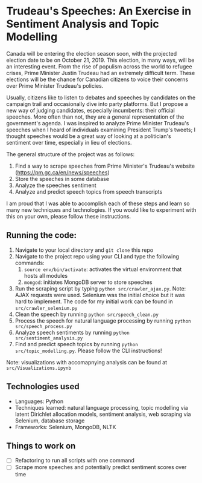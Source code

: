 # Trudeau's Speeches: An Exercise in Sentiment Analysis and Topic Modelling
Canada will be entering the election season soon, with the projected election date to be on October 21, 2019. This election, in many ways, will be an interesting event. From the rise of populism across the world to refugee crises, Prime Minister Justin Trudeau had an extremely difficult term. These elections will be the chance for Canadian citizens to voice their concerns over Prime Minister Trudeau's policies. 

Usually, citizens like to listen to debates and speeches by candidates on the campaign trail and occasionally dive into party platforms. But I propose a new way of judging candidates, especially incumbents: their official speeches. More often than not, they are a general representation of the government's agenda. I was inspired to analyze Prime Minister Trudeau's speeches when I heard of individuals examining President Trump's tweets; I thought speeches would be a great way of looking at a politician's sentiment over time, especially in lieu of elections.

The general structure of the project was as follows:
1. Find a way to scrape speeches from Prime Minister's Trudeau's website (https://pm.gc.ca/en/news/speeches)
2. Store the speeches in some database
3. Analyze the speeches sentiment
4. Analyze and predict speech topics from speech transcripts

I am proud that I was able to accomplish each of these steps and learn so many new techniques and technologies. If you would like to experiment with this on your own, please follow these instructions.

## Running the code:
1. Navigate to your local directory and `git clone` this repo
2. Navigate to the project repo using your CLI and type the following commands:
    1. `source env/bin/activate`: activates the virtual environment that hosts all modules
    2. `mongod`: initiates MongoDB server to store speeches
3. Run the scraping script by typing `python src/crawler_ajax.py`. Note: AJAX requests were used. Selenium was the initial choice but it was hard to implement. The code for my initial work can be found in `src/crawler_selenium.py`
4. Clean the speech by running `python src/speech_clean.py`
5. Process the speech for natural language processing by running `python src/speech_process.py`
6. Analyze speech sentiments by running `python src/sentiment_analysis.py`
7. Find and predict speech topics by running `python src/topic_modelling.py`. Please follow the CLI instructions!

Note: visualizations with accomapnying analysis can be found at `src/Visualizations.ipynb`

## Technologies used
* Languages: Python
* Techniques learned: natural language processing, topic modelling via latent Dirichlet allocation models, sentiment analysis, web scraping via Selenium, database storage
* Frameworks: Selenium, MongoDB, NLTK

## Things to work on
- [ ] Refactoring to run all scripts with one command
- [ ] Scrape more speeches and potentially predict sentiment scores over time

